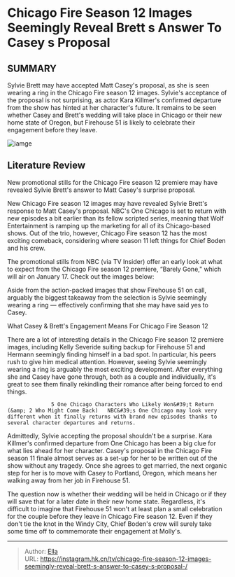 # Chicago Fire Season 12 Images Seemingly Reveal Brett s Answer To Casey s Proposal 


## SUMMARY 



  Sylvie Brett may have accepted Matt Casey&#39;s proposal, as she is seen wearing a ring in the Chicago Fire season 12 images.   Sylvie&#39;s acceptance of the proposal is not surprising, as actor Kara Killmer&#39;s confirmed departure from the show has hinted at her character&#39;s future.   It remains to be seen whether Casey and Brett&#39;s wedding will take place in Chicago or their new home state of Oregon, but Firehouse 51 is likely to celebrate their engagement before they leave.  

![iamge](https://static1.srcdn.com/wordpress/wp-content/uploads/2024/01/kara-killmer-as-sylvie-and-miranda-rae-mayo-as-stella-in-chicago-fire-season-12-premiere.jpg)

## Literature Review
New promotional stills for the Chicago Fire season 12 premiere may have revealed Sylvie Brett&#39;s answer to Matt Casey&#39;s surprise proposal. 




New Chicago Fire season 12 images may have revealed Sylvie Brett&#39;s response to Matt Casey&#39;s proposal. NBC&#39;s One Chicago is set to return with new episodes a bit earlier than its fellow scripted series, meaning that Wolf Entertainment is ramping up the marketing for all of its Chicago-based shows. Out of the trio, however, Chicago Fire season 12 has the most exciting comeback, considering where season 11 left things for Chief Boden and his crew.




The promotional stills from NBC (via TV Insider) offer an early look at what to expect from the Chicago Fire season 12 premiere, “Barely Gone,&#34; which will air on January 17. Check out the images below: 

         

Aside from the action-packed images that show Firehouse 51 on call, arguably the biggest takeaway from the selection is Sylvie seemingly wearing a ring — effectively confirming that she may have said yes to Casey. 


 What Casey &amp; Brett&#39;s Engagement Means For Chicago Fire Season 12 
          

There are a lot of interesting details in the Chicago Fire season 12 premiere images, including Kelly Severide suiting backup for Firehouse 51 and Hermann seemingly finding himself in a bad spot. In particular, his peers rush to give him medical attention. However, seeing Sylvie seemingly wearing a ring is arguably the most exciting development. After everything she and Casey have gone through, both as a couple and individually, it&#39;s great to see them finally rekindling their romance after being forced to end things.




                  5 One Chicago Characters Who Likely Won&#39;t Return (&amp; 2 Who Might Come Back)   NBC&#39;s One Chicago may look very different when it finally returns with brand new episodes thanks to several character departures and returns.     

Admittedly, Sylvie accepting the proposal shouldn&#39;t be a surprise. Kara Killmer&#39;s confirmed departure from One Chicago has been a big clue for what lies ahead for her character. Casey&#39;s proposal in the Chicago Fire season 11 finale almost serves as a set-up for her to be written out of the show without any tragedy. Once she agrees to get married, the next organic step for her is to move with Casey to Portland, Oregon, which means her walking away from her job in Firehouse 51.

The question now is whether their wedding will be held in Chicago or if they will save that for a later date in their new home state. Regardless, it&#39;s difficult to imagine that Firehouse 51 won&#39;t at least plan a small celebration for the couple before they leave in Chicago Fire season 12. Even if they don&#39;t tie the knot in the Windy City, Chief Boden&#39;s crew will surely take some time off to commemorate their engagement at Molly&#39;s.






---

> Author: [Ella](https://instagram.hk.cn/)  
> URL: https://instagram.hk.cn/tv/chicago-fire-season-12-images-seemingly-reveal-brett-s-answer-to-casey-s-proposal-/  


